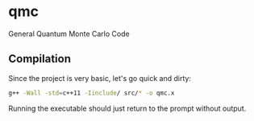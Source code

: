 # qmc
General Quantum Monte Carlo Code

## Compilation
Since the project is very basic, let's go quick and dirty:

```bash
g++ -Wall -std=c++11 -Iinclude/ src/* -o qmc.x 
```

Running the executable should just return to the prompt without output.
